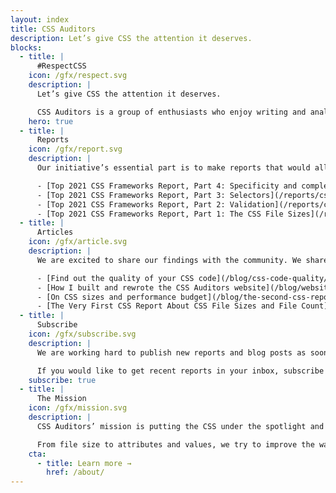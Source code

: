 ```yaml
---
layout: index
title: CSS Auditors
description: Let’s give CSS the attention it deserves.
blocks:
  - title: |
      #RespectCSS
    icon: /gfx/respect.svg
    description: |
      Let’s give CSS the attention it deserves.

      CSS Auditors is a group of enthusiasts who enjoy writing and analyzing CSS code and sharing CSS code findings.
    hero: true
  - title: |
      Reports
    icon: /gfx/report.svg
    description: |
      Our initiative’s essential part is to make reports that would allow everyone to analyze how CSS is written.

      - [Top 2021 CSS Frameworks Report, Part 4: Specificity and complexity](/reports/css-frameworks-part-4-2022-11/)
      - [Top 2021 CSS Frameworks Report, Part 3: Selectors](/reports/css-frameworks-part-3-2022-10/)
      - [Top 2021 CSS Frameworks Report, Part 2: Validation](/reports/css-frameworks-part-2-2022-05/)
      - [Top 2021 CSS Frameworks Report, Part 1: The CSS File Sizes](/reports/css-frameworks-part-1-2022-02/)
  - title: |
      Articles
    icon: /gfx/article.svg
    description: |
      We are excited to share our findings with the community. We share information about us and all things related to CSS and CSS auditing process in our blog.

      - [Find out the quality of your CSS code](/blog/css-code-quality/)
      - [How I built and rewrote the CSS Auditors website](/blog/website-rewrite/)
      - [On CSS sizes and performance budget](/blog/the-second-css-report-about-css-file-sizes-and-file-count/)
      - [The Very First CSS Report About CSS File Sizes and File Count](/blog/the-very-first-css-report-about-css-file-sizes-and-file-count/)
  - title: |
      Subscribe
    icon: /gfx/subscribe.svg
    description: |
      We are working hard to publish new reports and blog posts as soon as possible.

      If you would like to get recent reports in your inbox, subscribe here!
    subscribe: true
  - title: |
      The Mission
    icon: /gfx/mission.svg
    description: |
      CSS Auditors’ mission is putting the CSS under the spotlight and educating developers about its importance.

      From file size to attributes and values, we try to improve the way CSS could and should be written.
    cta:
      - title: Learn more →
        href: /about/
---
```


